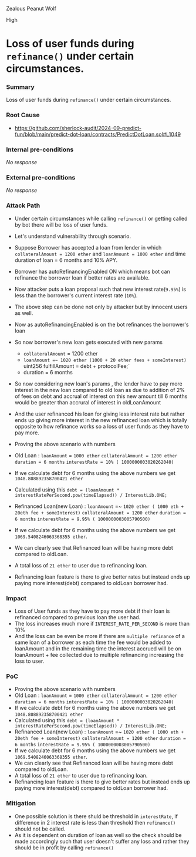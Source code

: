 Zealous Peanut Wolf

High

# Loss of user funds during `refinance()` under certain circumstances.

### Summary

Loss of user funds during `refinance()` under certain circumstances.

### Root Cause

- https://github.com/sherlock-audit/2024-09-predict-fun/blob/main/predict-dot-loan/contracts/PredictDotLoan.sol#L1049

### Internal pre-conditions

_No response_

### External pre-conditions

_No response_

### Attack Path

- Under certain circumstances while calling `refinance()` or getting called by bot there will be loss of user funds.
- Let's understand vulnerability through scenario.
- Suppose Borrower has accepted a loan from lender in which `collateralAmount = 1200 ether` and `loanAmount = 1000 ether` and time duration of loan = 6 months and 10% APY.
- Borrower has autoRefinancingEnabled ON which means bot can refinance the borrower loan if better rates are available.
- Now attacker puts a loan proposal such that new interest rate(`9.95%`) is less than the borrower's current interest rate (`10%`).
- The above step can be done not only by attacker but by innocent users as well.
- Now as autoRefinancingEnabled is on the bot refinances the borrower's loan
- So now borrower's new loan gets executed with new params
    - `collateralAmount` = 1200 ether
    - `loanAmount =~ 1020 ether (1000 + 20 ether fees + someInterest)
       `uint256 fulfillAmount = debt + protocolFee;`
    - duration = 6 months
- So now considering new loan's params , the lender have to pay more interest in the new loan compared to old loan as due to addition of 2% of fees on debt and accrual of interest on this new amount till 6 months would be greater than accrural of interest in oldLoanAmount
- And the user refinanced his loan for giving less interest rate but rather ends up giving more interest in the new refinanced loan which is totally opposite to how refinance works so a loss of user funds as they have to pay more.

- Proving the above scenario with numbers
- Old Loan : `loanAmount` = `1000 ether`
             `collateralAmount = 1200 ether`
             `duration = 6 months`
             `interestRate = 10% ( 1000000003020262040)`
- If we calculate debt for 6 months using the above numbers we get `1048.808892358700421 ether`
- Calculated using this `debt = (loanAmount * interestRatePerSecond.pow(timeElapsed)) / InterestLib.ONE;`
- Refinanced Loan(new Loan) : `loanAmount` =~ `1020 ether ( 1000 eth + 20eth fee + someInterest)`
                              `collateralAmount = 1200 ether`
                              `duration = 6 months`
                              `interestRate = 9.95% ( 1000000003005790500)`
- If we calculate debt for 6 months using the above numbers we get `1069.5408246063368355 ether`.
- We can clearly see that Refinanced loan will be having more debt compared to oldLoan.
- A total loss of `21 ether` to user due to refinancing loan.
- Refinancing loan feature is there to give better rates but instead ends up paying more interest(debt) compared to oldLoan borrower had.

### Impact

- Loss of User funds as they have to pay more debt if their loan is refinanced compared to previous loan the user had.
- The loss increases much more if `INTEREST_RATE_PER_SECOND` is more than 10%
- And the loss can be even be more if there are `multiple refinance` of a same loan of a borrower as each time the fee would be added to loanAmount and in the remaining time the interest accrued will be on loanAmount + fee collected due to multiple refinancing increasing the loss to user.

### PoC

- Proving the above scenario with numbers
- Old Loan : `loanAmount` = `1000 ether`
             `collateralAmount = 1200 ether`
             `duration = 6 months`
             `interestRate = 10% ( 1000000003020262040)`
- If we calculate debt for 6 months using the above numbers we get `1048.808892358700421 ether`
- Calculated using this `debt = (loanAmount * interestRatePerSecond.pow(timeElapsed)) / InterestLib.ONE;`
- Refinanced Loan(new Loan) : `loanAmount` =~ `1020 ether ( 1000 eth + 20eth fee + someInterest)`
                              `collateralAmount = 1200 ether`
                              `duration = 6 months`
                              `interestRate = 9.95% ( 1000000003005790500)`
- If we calculate debt for 6 months using the above numbers we get `1069.5408246063368355 ether`.
- We can clearly see that Refinanced loan will be having more debt compared to oldLoan.
- A total loss of `21 ether` to user due to refinancing loan.
- Refinancing loan feature is there to give better rates but instead ends up paying more interest(debt) compared to oldLoan borrower had. 

### Mitigation

- One possible solution is there shuld be threshold in `interestRate`, if difference in 2 interest rate is less than threshold then `refinance()` should not be called.
- As it is dependent on duration of loan as well so the check should be made accordingly such that user doesn't suffer any loss and rather they should be in profit by calling `refinance()`